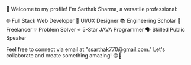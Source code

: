 👋 Welcome to my profile! I'm Sarthak Sharma, a versatile professional:

🌐 Full Stack Web Developer
🎨 UI/UX Designer
📚 Engineering Scholar
💼 Freelancer
💡 Problem Solver
⭐ 5-Star JAVA Programmer
🗣️ Skilled Public Speaker

Feel free to connect via email at "ssarthak770@gmail.com." Let's collaborate and create something amazing! 😊🚀

<!---
saarthack/saarthack is a ✨ special ✨ repository because its `README.md` (this file) appears on your GitHub profile.
You can click the Preview link to take a look at your changes.
--->
